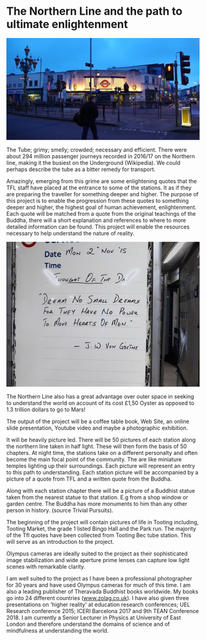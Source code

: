 # The Northern Line and the path to ultimate enlightenment

![Tooting Broadway](bec.jpeg)

The Tube; grimy; smelly; crowded; necessary and efficient. There were about 294 million passenger journeys recorded in 2016/17 on the Northern line, making it the busiest on the Underground (Wikipedia). We could perhaps describe the tube as a bitter remedy for transport.

Amazingly, emerging from this grime are some enlightening quotes that the TFL staff have placed at the entrance to some of the stations. It as if they are preparing the traveller for something deeper and higher. The purpose of this project is to enable the progression from these quotes to something deeper and higher, the highest goal of human achievement, enlightenment. Each quote will be matched from a quote from the original teachings of the Buddha, there will a short explanation and references to where to more detailed information can be found. This project will enable the resources necessary to help understand the nature of reality. 

![Quote](dream.jpeg)

The Northern Line also has a great advantage over outer space in seeking to understand the world on account of its cost £1,50 Oyster as opposed to 1.3 trillion dollars  to go to Mars!

The output of the project will be a coffee table book, Web Site, an online slide presentation, Youtube video and maybe a photographic exhibition. 

It will be heavily picture led. There will be 50 pictures of each station along the northern line taken in half light. These will then form the basis of 50 chapters. At night time, the stations take on a different personalty and often become the main focal point of the community. The are like miniature temples lighting up their surroundings. Each picture will represent an entry to this path to understanding. Each station picture will be accompanied by a picture of a quote from TFL and a written quote from the Buddha.

Along with each station chapter there will be a picture of a Buddhist statue taken from the nearest statue to that station. E.g from a shop window or garden centre. The Buddha has more monuments to him than any other person in history. (source Trivial Pursuits).

The beginning of the project will contain pictures of life in Tooting including, Tooting Market, the grade 1 listed Bingo Hall and the Park run. The majority of the Tfl quotes have been collected from Tooting Bec tube station. This will serve as an introduction to the project.

Olympus cameras are ideally suited to the project as their sophisticated image stabilization and wide aperture prime lenses can capture low light scenes with remarkable clarity.

I am well suited to the project as I have been a professional photographer for 30 years and have used Olympus cameras for much of this time. I am also a leading publisher of Theravada Buddhist books worldwide. My books go into 24 different countries (www.zolag.co.uk). 
I have also given three presentations on 'higher reality' at education research conferences; UEL Research conference 2015; ICERI Barcelona 2017 and 9th TEAN Conference 2018. I am currently a Senior Lecturer in Physics at University of East London and therefore understand the domains of science and of mindfulness at understanding the world.
